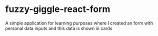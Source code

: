# fuzzy-giggle-react-form
A simple application for learning purposes where I created an form with personal data inputs and this data is shown in cards

